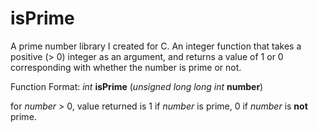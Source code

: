 # isPrime
A prime number library I created for C.
An integer function that takes a positive (> 0) integer as an argument, and returns a value of 1 or 0 corresponding with whether the number is prime or not.

Function Format:
*int* **isPrime** (*unsigned long long int* **number**)

for *number* > 0, value returned is 1 if *number* is prime, 0 if *number* is __not__ prime.
